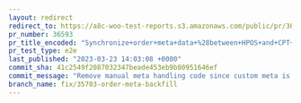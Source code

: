 ```yaml
---
layout: redirect
redirect_to: https://a8c-woo-test-reports.s3.amazonaws.com/public/pr/36593/e2e/index.html
pr_number: 36593
pr_title_encoded: "Synchronize+order+meta+data+%28between+HPOS+and+CPT+stores%29"
pr_test_type: e2e
last_published: "2023-03-23 14:03:08 +0000"
commit_sha: 41c2549f2087032347beade453eb9b80951646ef
commit_message: "Remove manual meta handling code since custom meta is synced now."
branch_name: fix/35703-order-meta-backfill
---
```


